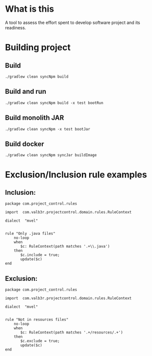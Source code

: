 # What is this 

A tool to assess the effort spent to develop software project and its readiness.


# Building project

## Build

```shell
./gradlew clean syncNpm build
```

## Build and run

```shell
./gradlew clean syncNpm build -x test bootRun
```

## Build monolith JAR

```shell
./gradlew clean syncNpm -x test bootJar
```

## Build docker

```shell
./gradlew clean syncNpm syncJar buildImage
```


# Exclusion/Inclusion rule examples

## Inclusion:

```drools
package com.project_control.rules

import  com.valb3r.projectcontrol.domain.rules.RuleContext

dialect  "mvel"


rule "Only .java files"
    no-loop
    when
       $c: RuleContext(path matches '.+\\.java')
    then
       $c.include = true;
       update($c)
end
```

## Exclusion:

```drools
package com.project_control.rules

import  com.valb3r.projectcontrol.domain.rules.RuleContext

dialect  "mvel"


rule "Not in resources files"
    no-loop
    when
       $c: RuleContext(path matches '.+/resources/.+')
    then
       $c.exclude = true;
       update($c)
end
```